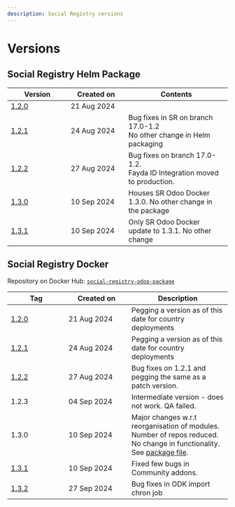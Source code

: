 ```yaml
---
description: Social Registry versions
---
```


# Versions

## Social Registry Helm Package

<table><thead><tr><th width="121">Version</th><th width="116">Created on</th><th>Contents</th></tr></thead><tbody><tr><td><a href="https://github.com/OpenG2P/openg2p-social-registry-deployment/tree/v1.2.0">1.2.0</a></td><td>21 Aug 2024</td><td></td></tr><tr><td><a href="https://github.com/OpenG2P/openg2p-social-registry-deployment/tree/v1.2.1">1.2.1</a></td><td>24 Aug 2024</td><td>Bug fixes in SR on branch 17.0-1.2<br>No other change in Helm packaging</td></tr><tr><td><a href="https://github.com/OpenG2P/openg2p-social-registry-deployment/tree/v1.2.2">1.2.2</a></td><td>27 Aug 2024</td><td>Bug fixes on branch 17.0-1.2.<br>Fayda ID Integration moved to production.<br> </td></tr><tr><td><a href="https://github.com/OpenG2P/openg2p-social-registry-deployment/tree/v1.3.0">1.3.0</a></td><td>10 Sep 2024</td><td>Houses SR Odoo Docker 1.3.0. No other change in the package</td></tr><tr><td><a href="https://github.com/OpenG2P/openg2p-social-registry-deployment/tree/v1.3.1">1.3.1</a></td><td>10 Sep 2024</td><td>Only SR Odoo Docker update to 1.3.1. No other change</td></tr></tbody></table>

## Social Registry Docker

Repository on Docker Hub:  [`social-registry-odoo-package`](https://hub.docker.com/repository/docker/openg2p/openg2p-social-registry-odoo-package/general)

<table><thead><tr><th width="116">Tag</th><th width="128">Created on</th><th>Description</th></tr></thead><tbody><tr><td><a href="https://hub.docker.com/layers/openg2p/openg2p-social-registry-odoo-package/1.2.0/images/sha256-707ff5cf9e3b365a6c751c84213e95dc190623238349dbdd196d0c9065b3112b?context=repo">1.2.0</a></td><td>21 Aug 2024</td><td>Pegging a version as of this date for country deployments</td></tr><tr><td><a href="https://hub.docker.com/layers/openg2p/openg2p-social-registry-odoo-package/1.2.1/images/sha256-9e710d5cb6708f2dc660e38eeac55dea6a080215bf51f3f9d6d7e22c5f9acf9c?context=repo">1.2.1</a></td><td>24 Aug 2024</td><td>Pegging a version as of this date for country deployments</td></tr><tr><td><a href="https://hub.docker.com/layers/openg2p/openg2p-social-registry-odoo-package/1.2.2/images/sha256-cb5f19c854bb718404ed62f03edc1f71164bf2991caff02cd59f671bd57e2361?context=explore">1.2.2</a></td><td>27 Aug 2024</td><td>Bug fixes on 1.2.1 and pegging the same as  a patch version. </td></tr><tr><td>1.2.3</td><td>04 Sep 2024</td><td>Intermediate version - does not work. QA failed.</td></tr><tr><td>1.3.0</td><td>10 Sep 2024</td><td>Major changes w.r.t reorganisation of modules. Number of repos reduced.  No change in functionality. See <a href="https://github.com/OpenG2P/openg2p-packaging/blob/main/packaging/packages/social-registry/1.3.0.txt">package file</a>.</td></tr><tr><td><a href="https://github.com/OpenG2P/openg2p-packaging/blob/main/packaging/packages/social-registry/1.3.1.txt">1.3.1</a></td><td>10 Sep 2024</td><td>Fixed few bugs in Community addons.</td></tr><tr><td><a href="https://github.com/OpenG2P/openg2p-packaging/blob/main/packaging/packages/social-registry/1.3.2.txt">1.3.2</a></td><td>27 Sep 2024</td><td>Bug fixes in ODK import chron job</td></tr></tbody></table>
